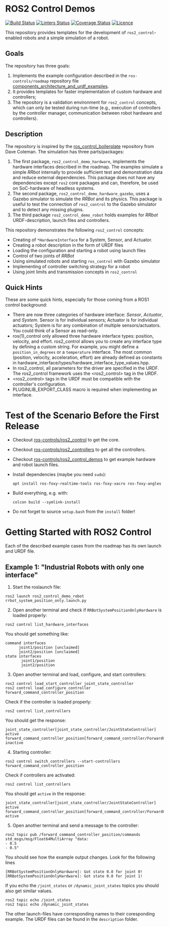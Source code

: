 # ROS2 Control Demos

[![Build Status](https://github.com/ros-controls/ros2_control_demos/workflows/CI/badge.svg?branch=master)](https://github.com/ros-controls/ros2_control_demos/actions?query=workflow%3ACI)
[![Linters Status](https://github.com/ros-controls/ros2_control_demos/workflows/Linters/badge.svg?branch=master)](https://github.com/ros-controls/ros2_control_demos/actions?query=workflow%3ALinters)
[![Coverage Status](https://github.com/ros-controls/ros2_control_demos/workflows/Coverage/badge.svg?branch=master)](https://github.com/ros-controls/ros2_control_demos/actions?query=workflow%3ACoverage)
[![Licence](https://img.shields.io/badge/License-Apache%202.0-blue.svg)](https://opensource.org/licenses/Apache-2.0)

This repository provides templates for the development of `ros2_control`-enabled robots and a simple simulation of a robot.

## Goals

The repository has three goals:
1. Implements the example configuration described in the `ros-controls/roadmap` repository file [components_architecture_and_urdf_examples](https://github.com/ros-controls/roadmap/blob/master/design_drafts/components_architecture_and_urdf_examples.md).
2. It provides templates for faster implementation of custom hardware and controllers;
3. The repository is a validation environment for `ros2_control` concepts, which can only be tested during run-time (e.g., execution of controllers by the controller manager, communication between robot hardware and controllers).


## Description

The repository is inspired by the [ros_control_boilerplate](https://github.com/PickNikRobotics/ros_control_boilerplate) repository from Dave Coleman.
The simulation has three parts/packages:
1. The first package, `ros2_control_demo_hardware`, implements the hardware interfaces described in the roadmap.
The examples simulate a simple *RRbot* internally to provide sufficient test and demonstration data and reduce external dependencies.
This package does not have any dependencies except `ros2` core packages and can, therefore, be used on SoC-hardware of headless systems.
2. The second package, `ros2_control_demo_hardware_gazebo`, uses a Gazebo simulator to simulate the *RRBot* and its physics.
This package is useful to test the connection of `ros2_control` to the Gazebo simulator and to detect any missing plugins.
3. The third package `ros2_control_demo_robot` holds examples for *RRbot* URDF-description, launch files and controllers.

This repository demonstrates the following `ros2_control` concepts:

* Creating of `*HardwareInterface` for a System, Sensor, and Actuator.
* Creating a robot description in the form of URDF files
* Loading the configuration and starting a robot using launch files 
* Control of two joints of *RRBot*
* Using simulated robots and starting `ros_control` with Gazebo simulator
* Implementing of controller switching strategy for a robot
* Using joint limits and transmission concepts in `ros2_control`

## Quick Hints

These are some quick hints, especially for those coming from a ROS1 control background:

* There are now three categories of hardware interface: *Sensor*, *Actuator*, and *System*. Sensor is for individual sensors; Actuator is for individual actuators; System is for any combination of multiple sensors/actuators. You could think of a Sensor as read-only.
* ros(1)_control only allowed three hardware interface types: position, velocity, and effort. ros2_control allows you to create any interface type by defining a custom string. For example, you might define a `position_in_degrees` or a `temperature` interface. The most common (position, velocity, acceleration, effort) are already defined as constants in hardware_interface/types/hardware_interface_type_values.hpp.
* In ros2_control, all parameters for the driver are specified in the URDF. The ros2_control framework uses the <ros2_control> tag in the URDF.
* <ros2_control> tags in the URDF must be compatible with the controller's configuration.
* PLUGINLIB_EXPORT_CLASS macro is required when implementing an interface.

# Test of the Scenario Before the First Release
* Checkout [ros-controls/ros2_control](https://github.com/ros-controls/ros2_control) to get the core.
* Checkout [ros-controls/ros2_controllers](https://github.com/ros-controls/ros2_controllers) to get all the controllers.
* Checkout [ros-controls/ros2_control_demos](https://github.com/ros-controls/ros2_control_demos) to get example hardware and robot launch files.

* Install dependencies (maybe you need `sudo`):
  ```
  apt install ros-foxy-realtime-tools ros-foxy-xacro ros-foxy-angles
  ```

* Build everything, e.g. with:
  ``` 
  colcon build --symlink-install
  ```
  
* Do not forget to source `setup.bash` from the `install` folder!
  
  
# Getting Started with ROS2 Control

Each of the described example cases from the roadmap has its own launch and URDF file.

## Example 1: "Industrial Robots with only one interface"

1. Start the roslaunch file:
  ```
  ros2 launch ros2_control_demo_robot rrbot_system_position_only.launch.py
  ```

2. Open another terminal and check if `RRBotSystemPositionOnlyHardware` is loaded properly:
  ```
  ros2 control list_hardware_interfaces
  ```
  You should get something like:
  ```
  command interfaces
        joint1/position [unclaimed]
        joint2/position [unclaimed]
  state interfaces
         joint1/position
         joint2/position
  ```

3. Open another terminal and load, configure, and start controllers:
  ```
  ros2 control load_start_controller joint_state_controller
  ros2 control load_configure_controller forward_command_controller_position
  ```
  
  Check if the controller is loaded properly:
  ```
  ros2 control list_controllers
  ```
  You should get the response:
  ```
  joint_state_controller[joint_state_controller/JointStateController] active  
  forward_command_controller_position[forward_command_controller/ForwardCommandController] inactive
  ```

4. Starting controller:
  ```
  ros2 control switch_controllers --start-controllers forward_command_controller_position 
  ```
  
  Check if controllers are activated:
  ```
  ros2 control list_controllers
  ```
  You should get `active` in the response:
  ```
  joint_state_controller[joint_state_controller/JointStateController] active    
  forward_command_controller_position[forward_command_controller/ForwardCommandController] active
  ```
  
5. Open another terminal and send a message to the controller:
  ```
  ros2 topic pub /forward_command_controller_position/commands std_msgs/msg/Float64MultiArray "data: 
  - 0.5                                                               
  - 0.5"
  ```
  
  You should see how the example output changes. Look for the following lines
  ```
  [RRBotSystemPositionOnlyHardware]: Got state 0.0 for joint 0!
  [RRBotSystemPositionOnlyHardware]: Got state 0.0 for joint 1!
  ```
  
  If you echo the `/joint_states` or `/dynamic_joint_states` topics you should also get similar values.
  ```
  ros2 topic echo /joint_states
  ros2 topic echo /dynamic_joint_states
  ```

The other launch-files have corresponding names to their coresponding example.
The URDF files can be found in the `description` folder.
